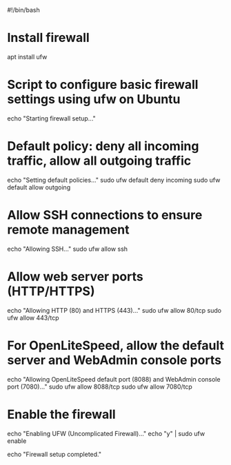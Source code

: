 #!/bin/bash

# Install firewall
apt install ufw

# Script to configure basic firewall settings using ufw on Ubuntu

echo "Starting firewall setup..."

# Default policy: deny all incoming traffic, allow all outgoing traffic
echo "Setting default policies..."
sudo ufw default deny incoming
sudo ufw default allow outgoing

# Allow SSH connections to ensure remote management
echo "Allowing SSH..."
sudo ufw allow ssh

# Allow web server ports (HTTP/HTTPS)
echo "Allowing HTTP (80) and HTTPS (443)..."
sudo ufw allow 80/tcp
sudo ufw allow 443/tcp

# For OpenLiteSpeed, allow the default server and WebAdmin console ports
echo "Allowing OpenLiteSpeed default port (8088) and WebAdmin console port (7080)..."
sudo ufw allow 8088/tcp
sudo ufw allow 7080/tcp

# Enable the firewall
echo "Enabling UFW (Uncomplicated Firewall)..."
echo "y" | sudo ufw enable

echo "Firewall setup completed."
